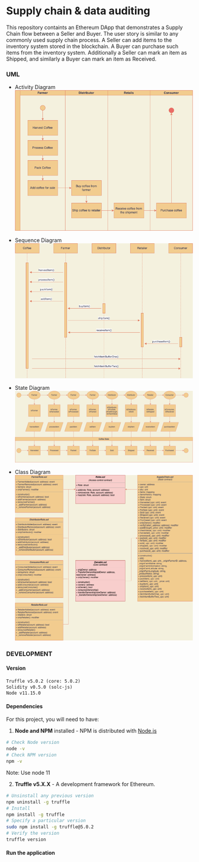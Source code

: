 # Supply chain & data auditing

This repository containts an Ethereum DApp that demonstrates a Supply Chain flow between a Seller and Buyer. The user story is similar to any commonly used supply chain process. A Seller can add items to the inventory system stored in the blockchain. A Buyer can purchase such items from the inventory system. Additionally a Seller can mark an item as Shipped, and similarly a Buyer can mark an item as Received.



### UML

* Activity Diagram
![Activity Diagram](UML/ActivityDiagram.drawio.png)

* Sequence Diagram
![Sequence Diagram](UML/SequenceDiagram.drawio.png)

* State Diagram
![State Diagram](UML/StateDiagram.drawio.png)

* Class Diagram
![Class Diagram](UML/ClassDiagram.drawio.png)


### DEVELOPMENT


#### Version
```
Truffle v5.0.2 (core: 5.0.2)
Solidity v0.5.0 (solc-js)
Node v11.15.0
```


#### Dependencies
For this project, you will need to have:
1. **Node and NPM** installed - NPM is distributed with [Node.js](https://www.npmjs.com/get-npm)
```bash
# Check Node version
node -v
# Check NPM version
npm -v
```
Note: Use node 11


2. **Truffle v5.X.X** - A development framework for Ethereum. 
```bash
# Unsinstall any previous version
npm uninstall -g truffle
# Install
npm install -g truffle
# Specify a particular version
sudo npm install -g truffle@5.0.2
# Verify the version
truffle version
```



#### Run the application